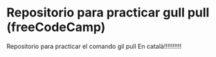 # Repositorio para practicar gull pull (freeCodeCamp)
Repositorio para practicar el comando gil pull
En català!!!!!!!!!!
